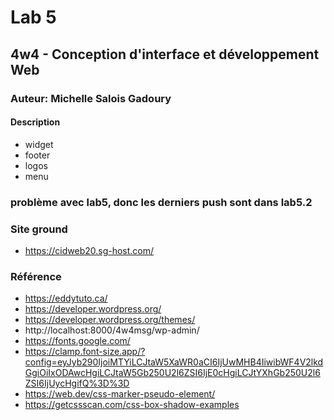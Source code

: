 # Lab 5
## 4w4 - Conception d'interface et développement Web
### Auteur: Michelle Salois Gadoury
#### Description
- widget
- footer
- logos
- menu

### problème avec lab5, donc les derniers push sont dans lab5.2


### Site ground
- https://cidweb20.sg-host.com/

### Référence
- https://eddytuto.ca/
- https://developer.wordpress.org/
- https://developer.wordpress.org/themes/
- http://localhost:8000/4w4msg/wp-admin/
- https://fonts.google.com/
- https://clamp.font-size.app/?config=eyJyb290IjoiMTYiLCJtaW5XaWR0aCI6IjUwMHB4IiwibWF4V2lkdGgiOiIxODAwcHgiLCJtaW5Gb250U2l6ZSI6IjE0cHgiLCJtYXhGb250U2l6ZSI6IjUycHgifQ%3D%3D
- https://web.dev/css-marker-pseudo-element/
- https://getcssscan.com/css-box-shadow-examples
